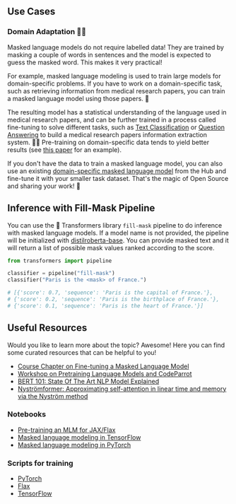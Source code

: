 ## Use Cases

### Domain Adaptation 👩‍⚕️

Masked language models do not require labelled data! They are trained by masking a couple of words in sentences and the model is expected to guess the masked word. This makes it very practical!

For example, masked language modeling is used to train large models for domain-specific problems. If you have to work on a domain-specific task, such as retrieving information from medical research papers, you can train a masked language model using those papers. 📄

The resulting model has a statistical understanding of the language used in medical research papers, and can be further trained in a process called fine-tuning to solve different tasks, such as [Text Classification](/tasks/text-classification) or [Question Answering](/tasks/question-answering) to build a medical research papers information extraction system. 👩‍⚕️ Pre-training on domain-specific data tends to yield better results (see [this paper](https://arxiv.org/abs/2007.15779) for an example).

If you don't have the data to train a masked language model, you can also use an existing [domain-specific masked language model](https://huggingface.co/microsoft/BiomedNLP-PubMedBERT-base-uncased-abstract-fulltext) from the Hub and fine-tune it with your smaller task dataset. That's the magic of Open Source and sharing your work! 🎉

## Inference with Fill-Mask Pipeline

You can use the 🤗 Transformers library `fill-mask` pipeline to do inference with masked language models. If a model name is not provided, the pipeline will be initialized with [distilroberta-base](/distilroberta-base). You can provide masked text and it will return a list of possible mask values ​​ranked according to the score.

```python
from transformers import pipeline

classifier = pipeline("fill-mask")
classifier("Paris is the <mask> of France.")

# [{'score': 0.7, 'sequence': 'Paris is the capital of France.'},
# {'score': 0.2, 'sequence': 'Paris is the birthplace of France.'},
# {'score': 0.1, 'sequence': 'Paris is the heart of France.'}]
```

## Useful Resources

Would you like to learn more about the topic? Awesome! Here you can find some curated resources that can be helpful to you!

- [Course Chapter on Fine-tuning a Masked Language Model](https://huggingface.co/course/chapter7/3?fw=pt)
- [Workshop on Pretraining Language Models and CodeParrot](https://www.youtube.com/watch?v=ExUR7w6xe94)
- [BERT 101: State Of The Art NLP Model Explained](https://huggingface.co/blog/bert-101)
- [Nyströmformer: Approximating self-attention in linear time and memory via the Nyström method](https://huggingface.co/blog/nystromformer)

### Notebooks

- [Pre-training an MLM for JAX/Flax](https://github.com/huggingface/notebooks/blob/master/examples/masked_language_modeling_flax.ipynb)
- [Masked language modeling in TensorFlow](https://github.com/huggingface/notebooks/blob/master/examples/language_modeling-tf.ipynb)
- [Masked language modeling in PyTorch](https://github.com/huggingface/notebooks/blob/master/examples/language_modeling.ipynb)

### Scripts for training

- [PyTorch](https://github.com/huggingface/transformers/tree/main/examples/pytorch/language-modeling)
- [Flax](https://github.com/huggingface/transformers/tree/main/examples/flax/language-modeling)
- [TensorFlow](https://github.com/huggingface/transformers/tree/main/examples/tensorflow/language-modeling)
